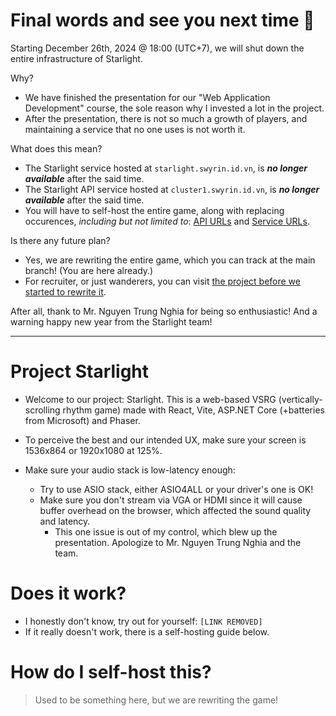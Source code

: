 # Final words and see you next time 👋

Starting December 26th, 2024 @ 18:00 (UTC+7), we will shut down the entire infrastructure of Starlight.

Why?

- We have finished the presentation for our "Web Application Development" course, the sole reason why I invested a lot in the project.
- After the presentation, there is not so much a growth of players, and maintaining a service that no one uses is not worth it.

What does this mean?

- The Starlight service hosted at `starlight.swyrin.id.vn`, is **_no longer available_** after the said time.
- The Starlight API service hosted at `cluster1.swyrin.id.vn`, is **_no longer available_** after the said time.
- You will have to self-host the entire game, along with replacing occurences, _including but not limited to_: [API URLs](https://github.com/search?q=repo%3Ateam-nameless%2Fstarlight%20+cluster1.swyrin.id.vn&type=code) and [Service URLs](https://github.com/search?q=repo%3Ateam-nameless%2Fstarlight+starlight.swyrin.id.vn&type=code).

Is there any future plan?

- Yes, we are rewriting the entire game, which you can track at the main branch! (You are here already.)
- For recruiter, or just wanderers, you can visit [the project before we started to rewrite it](https://github.com/team-nameless/starlight/tree/c317231d213dad168ffb18388db17ef227490cd3).

After all, thank to Mr. Nguyen Trung Nghia for being so enthusiastic! And a warning happy new year from the Starlight team!

---

# Project Starlight

- Welcome to our project: Starlight. This is a web-based VSRG (vertically-scrolling rhythm game) made with React,
  Vite, ASP.NET Core (+batteries from Microsoft) and Phaser.

- To perceive the best and our intended UX, make sure your screen is 1536x864 or 1920x1080 at 125%.

- Make sure your audio stack is low-latency enough:
    - Try to use ASIO stack, either ASIO4ALL or your driver's one is OK!
    - Make sure you don't stream via VGA or HDMI since it will cause buffer overhead on the browser, which affected the sound quality and latency.
        - This one issue is out of my control, which blew up the presentation. Apologize to Mr. Nguyen Trung Nghia and the team.

# Does it work?

- I honestly don't know, try out for yourself: `[LINK REMOVED]`
- If it really doesn't work, there is a self-hosting guide below.

# How do I self-host this?

> Used to be something here, but we are rewriting the game!
